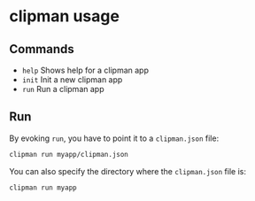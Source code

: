 clipman usage
===

## Commands

- `help` Shows help for a clipman app
- `init` Init a new clipman app
- `run` Run a clipman app

## Run

By evoking `run`, you have to point it to a `clipman.json` file:

```bash
clipman run myapp/clipman.json
```

You can also specify the directory where the `clipman.json` file is:

```bash
clipman run myapp
```